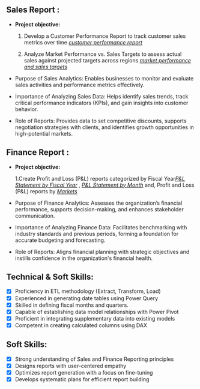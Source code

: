 ## Sales Report :


- **Project objective:** 

    1. Develop a Customer Performance Report to track customer sales metrics over time​ _[customer performance report](https://github.com/Natdanait/excel-sale-analytics/blob/main/Customer%20Performance%20Report.pdf)_ 

    2. Analyze Market Performance vs. Sales Targets to assess actual sales against projected targets across regions​ _[market performance and sales targets](https://github.com/Natdanait/excel-sale-analytics/blob/main/Market%20Performance%20vs%20Target%20Report.pdf)_

- Purpose of Sales Analytics: Enables businesses to monitor and evaluate sales activities and performance metrics effectively.
- Importance of Analyzing Sales Data: Helps identify sales trends, track critical performance indicators (KPIs), and gain insights into customer behavior.
- Role of Reports: Provides data to set competitive discounts, supports negotiation strategies with clients, and identifies growth opportunities in high-potential markets.

## Finance Report :

- **Project objective:** 

    1.Create Profit and Loss (P&L) reports categorized by Fiscal Year​ _[P&L Statement by Fiscal Year](https://github.com/Natdanait/excel-sale-analytics/blob/main/P%26L%20Statement%20by%20Fiscal%20Year.pdf)_ , _[P&L Statement by Month](https://github.com/Natdanait/excel-sale-analytics/blob/main/P%26L%20Statement%20by%20Months.pdf)_ and, Profit and Loss (P&L) reports by _[Markets](https://github.com/Natdanait/excel-sale-analytics/blob/main/P%26L%20Statement%20by%20Markets.pdf)_

- Purpose of Finance Analytics: Assesses the organization’s financial performance, supports decision-making, and enhances stakeholder communication.
- Importance of Analyzing Finance Data: Facilitates benchmarking with industry standards and previous periods, forming a foundation for accurate budgeting and forecasting.
- Role of Reports: Aligns financial planning with strategic objectives and instills confidence in the organization's financial health.


## Technical & Soft Skills:
- [x]	Proficiency in ETL methodology (Extract, Transform, Load)
- [x]	Experienced in generating date tables using Power Query
- [x]	Skilled in defining fiscal months and quarters.
- [x]	Capable of establishing data model relationships with Power Pivot
- [x]	Proficient in integrating supplementary data into existing models
- [x]	Competent in creating calculated columns using DAX
## Soft Skills:
- [x]	Strong understanding of Sales and Finance Reporting principles
- [x]	Designs reports with user-centered empathy
- [x]	Optimizes report generation with a focus on fine-tuning
- [x]	Develops systematic plans for efficient report building
